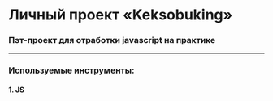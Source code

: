 # Личный проект «Keksobuking»
### Пэт-проект для отработки javascript на практике

---

### Используемые инструменты:
#### 1. JS
